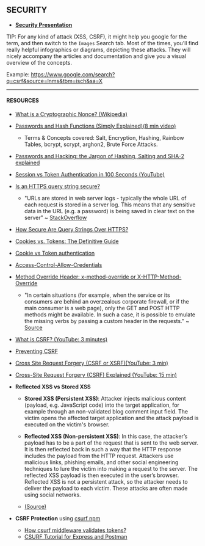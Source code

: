 ## SECURITY

- [**Security Presentation**](https://kostasx.github.io/EventLoop/Education/Codeworks/presentations/security/)

TIP: For any kind of attack (XSS, CSRF), it might help you google for the term, and then switch to the `Images` Search tab. Most of the times, you'll find really helpful infographics or diagrams, depicting these attacks. They will nicely accompany the articles and documentation and give you a visual overview of the concepts.

Example: https://www.google.com/search?q=csrf&source=lnms&tbm=isch&sa=X

---

#### RESOURCES 

- [What is a Cryptographic Nonce? (Wikipedia)](https://en.wikipedia.org/wiki/Cryptographic_nonce?oldformat=true)

- [Passwords and Hash Functions (Simply Explained)(8 min video)](https://www.youtube.com/watch?v=cczlpiiu42M)
    - Terms & Concepts covered: Salt, Encryption, Hashing, Rainbow Tables, bcrypt, scrypt, arghon2, Brute Force Attacks.

- [Passwords and Hacking: the Jargon of Hashing, Salting and SHA-2 explained](https://www.theguardian.com/technology/2016/dec/15/passwords-hacking-hashing-salting-sha-2)

- [Session vs Token Authentication in 100 Seconds (YouTube)](https://www.youtube.com/watch?v=UBUNrFtufWo)

- [Is an HTTPS query string secure?](https://stackoverflow.com/questions/323200/is-an-https-query-string-secure)
    - "URLs are stored in web server logs - typically the whole URL of each request is stored in a server log. This means that any sensitive data in the URL (e.g. a password) is being saved in clear text on the server" ~ [StackOverflow](https://stackoverflow.com/questions/2629222/are-querystring-parameters-secure-in-https-http-ssl)

- [How Secure Are Query Strings Over HTTPS?](https://blog.httpwatch.com/2009/02/20/how-secure-are-query-strings-over-https/)

- [Cookies vs. Tokens: The Definitive Guide](https://dzone.com/articles/cookies-vs-tokens-the-definitive-guide)

- [Cookie vs Token authentication](https://www.section.io/engineering-education/cookie-vs-token-authentication/)

- [Access-Control-Allow-Credentials](https://developer.mozilla.org/en-US/docs/Web/HTTP/Headers/Access-Control-Allow-Credentials)

- [Method Override Header: x-method-override or X-HTTP-Method-Override](https://www.hanselman.com/blog/http-put-or-delete-not-allowed-use-xhttpmethodoverride-for-your-rest-service-with-aspnet-web-api)

    - "In certain situations (for example, when the service or its consumers are behind an overzealous corporate firewall, or if the main consumer is a web page), only the GET and POST HTTP methods might be available. In such a case, it is possible to emulate the missing verbs by passing a custom header in the requests." ~ [Source](https://www.oreilly.com/library/view/building-a-restful/9781785285714/ch05s05.html)

- [What is CSRF? (YouTube: 3 minutes)](https://www.youtube.com/watch?v=MBOMBZS2u-I)

- [Preventing CSRF](https://www.hacksplaining.com/prevention/csrf)

- [Cross Site Request Forgery (CSRF or XSRF)(YouTube: 3 min)](https://www.youtube.com/watch?v=m0EHlfTgGUU)

- [Cross-Site Request Forgery (CSRF) Explained (YouTube: 15 min)](https://www.youtube.com/watch?v=eWEgUcHPle0)

- **Reflected XSS vs Stored XSS**

    - **Stored XSS (Persistent XSS)**: Attacker injects malicious content (payload, e.g. JavaScript code) into the target application, for example through an non-validated blog comment input field. The victim opens the affected target application and the attack payload is executed on the victim's browser.

    - **Reflected XSS (Non-persistent XSS)**: In this case, the attacker’s payload has to be a part of the request that is sent to the web server. It is then reflected back in such a way that the HTTP response includes the payload from the HTTP request. Attackers use malicious links, phishing emails, and other social engineering techniques to lure the victim into making a request to the server. The reflected XSS payload is then executed in the user’s browser. Reflected XSS is not a persistent attack, so the attacker needs to deliver the payload to each victim. These attacks are often made using social networks.

    - [(Source)](https://www.acunetix.com/websitesecurity/xss/)

- **CSRF Protection** using [csurf npm](https://www.npmjs.com/package/csurf)
    - [How csurf middleware validates tokens?](https://stackoverflow.com/questions/57812757/how-csurf-middleware-validates-tokens#answer-57815590)
    - [CSURF Tutorial for Express and Postman](https://www.youtube.com/watch?v=VrFNbqSUVP0)

